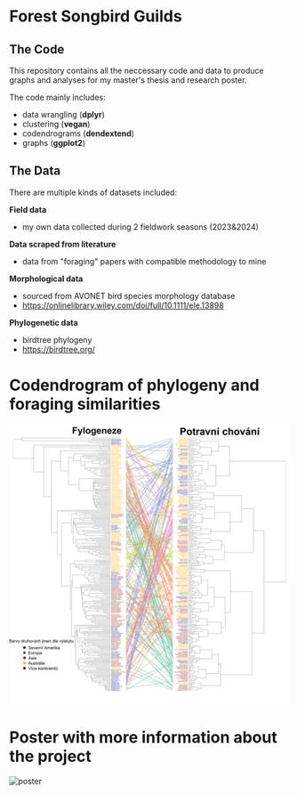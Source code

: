 # Forest Songbird Guilds 
## The Code
This repository contains all the neccessary code and data to produce 
graphs and analyses for my master's thesis and research poster. 

The code mainly includes:
- data wrangling (**dplyr**)
- clustering (**vegan**)
- codendrograms (**dendextend**)
- graphs (**ggplot2**)

## The Data
There are multiple kinds of datasets included:

**Field data**
- my own data collected during 2 fieldwork seasons (2023&2024)

**Data scraped from literature**
- data from "foraging" papers with compatible methodology to mine

**Morphological data**
- sourced from AVONET bird species morphology database
- https://onlinelibrary.wiley.com/doi/full/10.1111/ele.13898

**Phylogenetic data**
- birdtree phylogeny
- https://birdtree.org/

# Codendrogram of phylogeny and foraging similarities
![codendrogram_phylo_behav](plots/dendrogram_plot_global.svg)

# Poster with more information about the project
![poster](resources/poster_v4.png)

	
